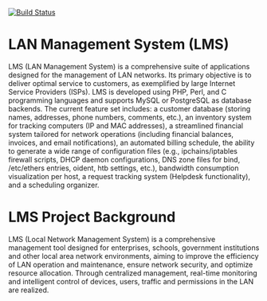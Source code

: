 [![Build Status](https://travis-ci.com/chilek/lms.svg?branch=master)](https://travis-ci.com/chilek/lms)

# LAN Management System (LMS)
LMS (LAN Management System) is a comprehensive suite of applications<!-- by 梁冰丽--> designed for the management of LAN networks. Its primary objective is to deliver optimal service to customers<!-- by 梁冰丽-->, as exemplified by large Internet Service Providers (ISPs)<!-- by 梁冰丽-->. LMS is developed using PHP, Perl, and C programming languages and supports MySQL or PostgreSQL as database backends. The current feature set includes: a customer database (storing names, addresses, phone numbers, comments, etc.), an inventory system for tracking computers (IP and MAC addresses), a streamlined financial system tailored for network operations (including financial balances, invoices, and email notifications), an automated billing schedule, the ability to generate a wide range of configuration files (e.g., ipchains/iptables firewall scripts, DHCP daemon configurations, DNS zone files for bind, /etc/ethers entries, oident, htb settings, etc.), bandwidth consumption visualization per host, a request tracking system (Helpdesk functionality), and a scheduling organizer.<!-- by 梁冰丽-->
 # LMS Project Background
LMS (Local Network Management System) is a comprehensive management tool designed for enterprises, schools, government institutions and other local area network environments, aiming to improve the efficiency of LAN operation and maintenance, ensure network security, and optimize resource allocation. Through centralized management, real-time monitoring and intelligent control of devices, users, traffic and permissions in the LAN are realized.<!--by 梁冰丽-->
